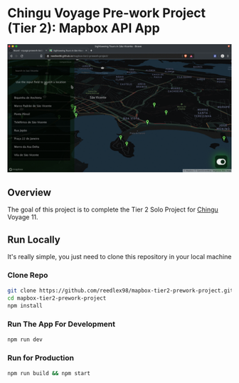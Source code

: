 # Chingu Voyage Pre-work Project (Tier 2): Mapbox API App

![Tier2  Mapbox API App](./showcase.gif)

## Overview

The goal of this project is to complete the Tier 2 Solo Project for [Chingu][1]
Voyage 11.

## Run Locally

It's really simple, you just need to clone this repository in your local machine

### Clone Repo

```bash
git clone https://github.com/reedlex98/mapbox-tier2-prework-project.git
cd mapbox-tier2-prework-project
npm install
```

### Run The App For Development

```bash
npm run dev
```

### Run for Production

```bash
npm run build && npm start
```

[1]: https://chingu.io/ 'Chingu'